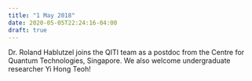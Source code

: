 ```yaml
---
title: "1 May 2018"
date: 2020-05-05T22:24:16-04:00
draft: true
---
```


Dr. Roland Hablutzel joins the QITI team as a postdoc from the Centre for Quantum Technologies, Singapore. We also welcome undergraduate researcher Yi Hong Teoh!
